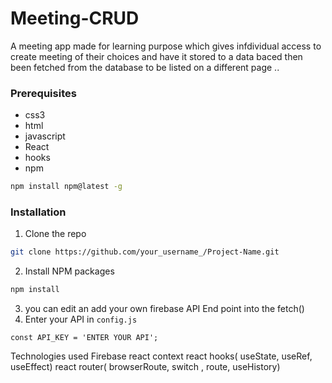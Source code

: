 # Meeting-CRUD
A meeting app made for learning purpose which gives infdividual access to create meeting of their choices and have it stored to a data baced then been fetched from the database to be listed on a different page .. 

### Prerequisites
* css3
* html
* javascript
* React 
* hooks
* npm
```sh
npm install npm@latest -g
```

### Installation

1. Clone the repo
```sh
git clone https://github.com/your_username_/Project-Name.git
```
2. Install NPM packages
```sh
npm install
```
3. you can edit an add your own firebase API End point into the fetch()
4. Enter your API in `config.js`
```JS
const API_KEY = 'ENTER YOUR API';
```


Technologies used 
Firebase
react
context
react hooks( useState, useRef, useEffect)
react router( browserRoute, switch , route, useHistory)

